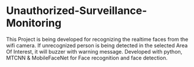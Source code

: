 # Unauthorized-Surveillance-Monitoring
This Project is being developed for recognizing the realtime faces from the wifi camera. If unrecognized person is being detected in the selected Area Of Interest, it will buzzer with warning message. Developed with python, MTCNN &amp; MobileFaceNet for Face recognition and face detection.
